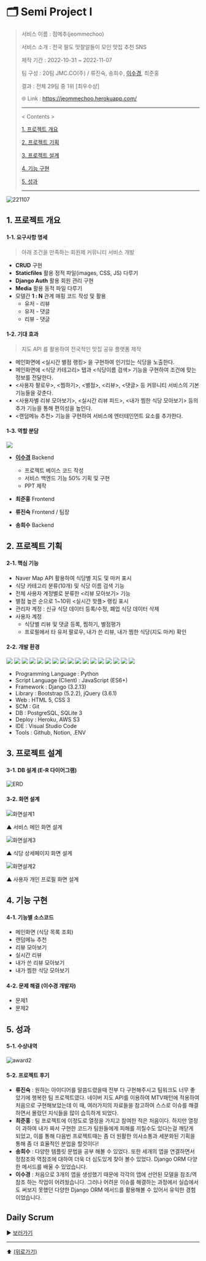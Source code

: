# 🗂️ Semi Project Ⅰ

> 서비스 이름 : 점메추(jeommechoo)
>
> 서비스 소개 : 전국 팔도 맛잘알들이 모인 맛집 추천 SNS
>
> 제작 기간 : 2022-10-31 ~ 2022-11-07
>
> 팀 구성 : 20팀 JMC.CO(주) / 류진숙, 송희수, [이수경](https://github.com/code-sum), 최준홍
>
> 결과 : 전체 29팀 중 1위 [최우수상]
>
> 🌐 Link : https://jeommechoo.herokuapp.com/
>
> ---
>
> < Contents >
>
> [1. 프로젝트 개요](#1-프로젝트-개요)
>
> [2. 프로젝트 기획](#2-프로젝트-기획)
>
> [3. 프로젝트 설계](#3-프로젝트-설계)
>
> [4. 기능 구현](#4-기능-구현)
>
> [5. 성과](#5-성과)
>
> ---



![221107](https://user-images.githubusercontent.com/106902415/200835463-c81c37c3-236b-4e81-8bbe-9bf6d085eb09.gif)





## 1. 프로젝트 개요

#### 1-1. 요구사항 명세

> 아래 조건을 만족하는 회원제 커뮤니티 서비스 개발

- **CRUD** 구현
- **Staticfiles** 활용 정적 파일(images, CSS, JS) 다루기
- **Django Auth** 활용 회원 관리 구현
- **Media** 활용 동적 파일 다루기
- 모델간 **1 : N** 관계 매핑 코드 작성 및 활용
  - 유저 - 리뷰
  - 유저 - 댓글
  - 리뷰 - 댓글

#### 1-2. 기대 효과

>  지도 API 를 활용하여 전국적인 맛집 공유 플랫폼 제작

- 메인화면에 <실시간 별점 랭킹> 을 구현하여 인기있는 식당을 노출한다.
- 메인화면에 <식당 카테고리> 탭과 <식당이름 검색> 기능을 구현하여 조건에 맞는 정보를 전달한다.
- <사용자 팔로우>, <찜하기>, <별점>, <리뷰>, <댓글> 등 커뮤니티 서비스의 기본 기능들을 갖춘다.
- <사용자별 리뷰 모아보기>, <실시간 리뷰 피드>, <내가 찜한 식당 모아보기> 등의 추가 기능을 통해 편의성을 높인다.
- <랜덤메뉴 추천> 기능을 구현하여 서비스에 엔터테인먼트 요소를 추가한다.

#### 1-3. 역할 분담

<a href="https://github.com/code-sum/2022-Semi-PJT/graphs/contributors">
  <img src="https://contrib.rocks/image?repo=code-sum/2022-Semi-PJT" />
</a>

- [**이수경**](https://github.com/code-sum) Backend
  - 프로젝트 베이스 코드 작성
  - 서비스 백엔드 기능 50% 기획 및 구현
  - PPT 제작
  
- **최준홍** Frontend
  
- **류진숙** Frontend / 팀장
- **송희수** Backend





## 2. 프로젝트 기획

#### 2-1. 핵심 기능

- Naver Map API 활용하여 식당별 지도 및 마커 표시
- 식당 카테고리 분류(10개) 및 식당 이름 검색 기능
- 전체 사용자 계정별로 분류한 <리뷰 모아보기> 기능
- 별점 높은 순으로 1~10위 <실시간 핫플> 랭킹 표시
- 관리자 계정 : 신규 식당 데이터 등록/수정, 폐업 식당 데이터 삭제
- 사용자 계정
  - 식당별 리뷰 및 댓글 등록, 찜하기, 별점평가
  - 프로필에서 타 유저 팔로우, 내가 쓴 리뷰, 내가 찜한 식당(지도 마커) 확인

#### 2-2. 개발 환경

<img src="https://img.shields.io/badge/Heroku-430098?style=flat-square&logo=Heroku&logoColor=ffffff"/> <img src="https://img.shields.io/badge/AWS-FF9900?style=flat-square&logo=AmazonAWS&logoColor=ffffff"/> <img src="https://img.shields.io/badge/AWS S3-569A31?style=flat-square&logo=AmazonS3&logoColor=ffffff"/> <img src="https://img.shields.io/badge/Python-3776AB?style=flat-square&logo=Python&logoColor=ffffff"/> <img src="https://img.shields.io/badge/JavaScript-F7DF1E?style=flat-square&logo=JavaScript&logoColor=000000"/> <img src="https://img.shields.io/badge/Django-092E20?style=flat-square&logo=Django&logoColor=ffffff"/> <img src="https://img.shields.io/badge/PostgreSQL-092E20?style=flat-square&logo=PostgreSQL&logoColor=ffffff"/> <img src="https://img.shields.io/badge/SQLite-003B57?style=flat-square&logo=SQLite&logoColor=ffffff"/> <img src="https://img.shields.io/badge/Bootstrap-7952B3?style=flat-square&logo=Bootstrap&logoColor=ffffff"/> <img src="https://img.shields.io/badge/jQuery-0769AD?style=flat-square&logo=jQuery&logoColor=FFFFFF"/> <img src="https://img.shields.io/badge/HTML5-E34F26?style=flat-square&logo=HTML5&logoColor=ffffff"/> <img src="https://img.shields.io/badge/CSS3-1572B6?style=flat-square&logo=CSS3&logoColor=ffffff"/> <img src="https://img.shields.io/badge/Git-F05032?style=flat-square&logo=Git&logoColor=ffffff"/> <img src="https://img.shields.io/badge/Visual Studio Code-007ACC?style=flat-square&logo=Visual Studio Code&logoColor=ffffff"/> <img src="https://img.shields.io/badge/GitHub-181717?style=flat-square&logo=GitHub&logoColor=ffffff"/> <img src="https://img.shields.io/badge/Notion-000000?style=flat-square&logo=Notion&logoColor=FFFFFF"/> <img src="https://img.shields.io/badge/.ENV-ECD53F?style=flat-square&logo=.ENV&logoColor=000000"/>

- Programming Language : Python
- Script Language (Client) : JavaScript (ES6+)
- Framework : Django (3.2.13)
- Library : Bootstrap (5.2.2), jQuery (3.6.1)
- Web : HTML 5, CSS 3
- SCM : Git
- DB : PostgreSQL, SQLite 3
- Deploy : Heroku, AWS S3
- IDE : Visual Studio Code
- Tools : Github, Notion, .ENV





## 3. 프로젝트 설계

#### 3-1. DB 설계 (E-R 다이어그램)

![ERD](README.assets/ERD.png)

#### 3-2. 화면 설계

![화면설계1](README.assets/화면설계1.jpg)

▲ 서비스 메인 화면 설계

![화면설계3](README.assets/화면설계3.jpg)

▲ 식당 상세페이지 화면 설계

![화면설계2](README.assets/화면설계2.jpg)

▲ 사용자 개인 프로필 화면 설계





## 4. 기능 구현

#### 4-1. 기능별 소스코드

- 메인화면 (식당 목록 조회)
- 랜덤메뉴 추천
- 리뷰 모아보기
- 실시간 리뷰
- 내가 쓴 리뷰 모아보기
- 내가 찜한 식당 모아보기

#### 4-2. 문제 해결 (이수경 개발자)

- 문제1
- 문제2





## 5. 성과

#### 5-1. 수상내역

![award2](README.assets/award2.png)

#### 5-2. 프로젝트 후기

- **류진숙** : 원하는 아이디어를 말씀드렸을때 전부 다 구현해주시고 팀워크도 너무 좋았기에 행복한 팀 프로젝트였다. 네이버 지도 API를 이용하여 MTV패턴에 적용하여 처음으로 구현해보았는데 이 때, 여러가지의 자료들을 참고하여 스스로 이슈를 해결하면서 몰랐던 지식들을 많이 습득하게 되었다.
- **최준홍** : 팀 프로젝트에 이정도로 열정을 가지고 참여한 적은 처음이다. 하지만 열정이 과하여 내가 짜서 구현한 코드가 팀원들에게 피해를 끼칠수도 있다는걸 깨닫게 되었고, 이를 통해 다음번 프로젝트때는 좀 더 원활한 의사소통과 세분화된 기획을 통해 좀 더 효율적인 분업을 할것이다!
- **송희수** : 다양한 템플릿 문법을 공부 해볼 수 있었다. 또한 세개의 앱을 연결하면서 정참조와 역참조에 대하여 더욱 더 심도있게 찾아 볼수 있었다. Django ORM 다양한 메서드를 배울 수 있었습니다.
- **이수경** : 처음으로 3개의 앱을 생성했기 때문에 각각의 앱에 선언된 모델을 참조/역참조 하는 작업이 어려웠습니다. 그러나 어려운 이슈를 해결하는 과정에서 실습에서도 써보지 못했던 다양한 Django ORM 메서드를 활용해볼 수 있어서 유익한 경험이었습니다.





## Daily Scrum

▶ [보러가기](scrum/)





---

⬆️ [(위로가기)](https://github.com/code-sum/jeommechoo)